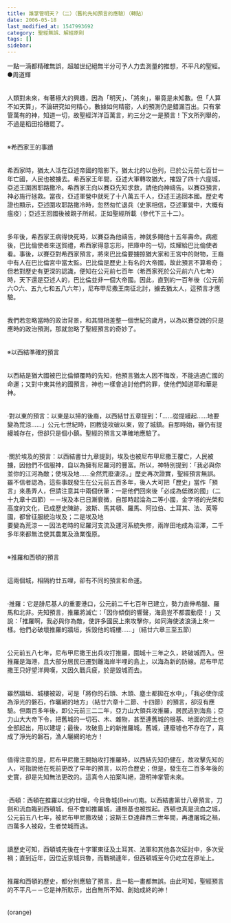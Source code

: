 ```yaml
---
title: 誰掌管明天？（二）（舊約先知預言的應驗）（轉貼）
date: 2006-05-18
last_modified_at: 1547993692
category: 聖經無誤、解經原則
tags: []
sidebar: 
---
```


<p>一點一滴都精確無誤，超越世纪絕無半分可予人力去測量的推想，不平凡的聖經。<!--more-->●周道輝 <br/><br/><br/>人類對未來，有著極大的興趣，因為「明天」、「將來」，畢竟是未知數。但「人算不如天算」，不論研究如何精心，數據如何精密，人的預測仍是錯漏百出。只有掌管萬有的神，知道一切，故聖經洋洋百萬言，約三分之一是預言！下文所列舉的，不過是稻田拾穗罷了。 <br/><br/><br/>※希西家王的事蹟 <br/><br/><br/>希西家時，猶太人活在亞述帝國的陰影下。猶太北的以色列，已於公元前七百廿一年亡國，人民也被擄去。希西家王年間，亞述大軍轉攻猶大，摧毀了四十六座城，亞述王圍困耶路撒冷。希西家王向以賽亞先知求救，請他向神禱告。以賽亞預言，神必施行拯救。當夜，亞述軍營中就死了十八萬五千人，亞述王逃回本國。歷史考證也顯示，亞述圍攻耶路撒冷時，忽然匆忙退兵（史家相信，亞述軍營中，大概有瘟疫）；亞述王回國後被親子所弒，正如聖經所載（參代下三十二）。 <br/><br/><br/>多年後，希西家王病得快死時，以賽亞為他禱告，神就多賜他十五年壽命。病癒後，巴比倫使者來送賀禮，希西家得意忘形，把庫中的一切，炫耀給巴比倫使者看。事後，以賽亞對希西家預言，將來巴比倫要擄掠猶大家和王宮中的財物，王裔中有人在巴比倫宮中當太監。巴比倫是歷史上有名的大帝國，故此預言不算希奇；但若對歷史有更深的認識，便知在公元前七百年（希西家死於公元前六八七年）時，天下還是亞述人的，巴比倫並非一個大帝國。因此，直到約一百年後（公元前六○六、五九七和五八六年），尼布甲尼撒王南征北討，擄去猶太人，這預言才應驗。 <br/><br/><br/>我們若忽略當時的政治背景，和其間相差整一個世紀的歲月，以為以賽亞說的只是應時的政治預測，那就忽略了聖經預言的奇妙了。 <br/><br/><br/>※以西結準確的預言 <br/><br/><br/>以西結是猶大國被巴比倫傾覆時的先知，他預言猶太人因不悔改，不能逃過亡國的命運；又對中東其他的國預言，神也一樣會追討他們的罪，使他們知道耶和華是神。 <br/><br/><br/>‧對以東的預言：以東是以掃的後裔，以西結廿五章提到：「……從提縵起……地要變為荒涼……」公元七世紀時，回教徒攻破以東，毀了城鎮。自那時始，雖仍有提縵城存在，但卻只是個小鎮。聖經的預言又準確地應驗了。 <br/><br/><br/>‧關於埃及的預言：以西結書廿九章提到，埃及也被尼布甲尼撒王覆亡，人民被擄，因他們不信服神，自以為擁有尼羅河的豐富。所以，神特別提到：「我必與你並你的江河為敵；使埃及地……全然荒廢淒涼。」歷史再次證實，聖經預言無誤。雖不信者認為，這些事既發生在公元前五百多年，後人大可把「歷史」當作「預言」來愚弄人，但請注意其中兩個伏筆：一是他們回來後「必成為低微的國」（二十九章十四節）－－埃及本已日漸衰微，自那時起淪為二等小國，金字塔的光榮和高度的文化，已成歷史陳跡，波斯、馬其頓、羅馬、阿拉伯、土耳其、法、英等國，都曾征服統治埃及；二是埃及地 <br/>要變為荒涼－－因法老時的尼羅河支流及運河系統失修，兩岸田地成為沼澤，二千多年來都無法使其農業及漁業復原。 <br/><br/><br/>※推羅和西頓的預言 <br/><br/><br/>這兩個城，相隔約廿五哩，卻有不同的預言和命運。 <br/><br/><br/>‧推羅：它是腓尼基人的重要港口，公元前二千七百年已建立，勢力直伸希臘、羅馬和北非。先知預言，推羅將滅亡：「因你傾倒的響聲，海島豈不都震動麼！」又說：「推羅啊，我必與你為敵，使許多國民上來攻擊你，如同海使波浪湧上來一樣。他們必破壞推羅的牆垣，拆毀他的城樓……」（結廿六章三至五節） <br/><br/><br/>公元前五八七年，尼布甲尼撒王出兵攻打推羅，圍城十三年之久，終破城而入。但推羅是海港，且大部分居民已遷到離海岸半哩的島上，以海為新的防線。尼布甲尼撒王只好望洋興嘆，又因久戰兵疲，於是毀城而去。 <br/><br/><br/>雖然牆垣、城樓被毀，可是「將你的石頭、木頭、塵土都拋在水中」，「我必使你成為淨光的磐石，作曬網的地方」（結廿六章十二節、十四節）的預言，卻沒有應驗。但兩百多年後，即公元前三二二年，亞力山大領兵攻推羅，居民逃到海島；亞力山大大帝下令，把舊城的一切石、木、雜物，甚至連舊城的根基、地面的泥土也全部起出，用以建堤；最後，攻破島上的新推羅城。舊城，連廢墟也不存在了，真成了淨光的磐石，漁人曬網的地方！ <br/><br/><br/>值得注意的是，尼布甲尼撒王開始攻打推羅時，以西結先知仍健在，故攻擊先知的人，可指說他在死前更改了早年的預言，以符合歷史；但是，發生在二百多年後的史實，卻是先知無法更改的。這真令人拍案叫絕，證明神掌管未來。 <br/><br/><br/>‧西頓：西頓在推羅以北約廿哩，今貝魯城(Beirut)南。以西結書第廿八章預言，刀劍和流血臨到西頓城，但不會如推羅城，連根基也被拔起。西頓也真是流血之城，公元前五八七年，被尼布甲尼撒攻破；波斯王亞達薛西三世年間，再遭屠城之禍，四萬多人被殺，生者焚城而逃。 <br/><br/><br/>讀歷史可知，西頓城先後在十字軍東征及土耳其、法軍和其他各次征討中，多次受禍；直到近年，因位近京城貝魯，而戰禍連年，但西頓城至今仍屹立在原址上。 <br/><br/><br/>推羅和西頓的歷史，都分別應驗了預言，且一點一畫都無誤。由此可知，聖經預言的不平凡－－它是神所默示，出自無所不知、創始成終的神！ <br/><br/><br/>(orange)<br/><br/><br/><br/><br/><br/></p>